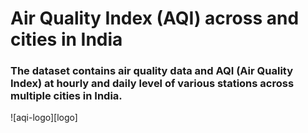 # Air Quality Index (AQI) across and cities in India

### The dataset contains air quality data and AQI (Air Quality Index) at hourly and daily level of various stations across multiple cities in India.

![aqi-logo][logo]

[aqi-logo]: https://github.com/adityarc19/aqi-india/blob/main/images/logo.png?raw=true
